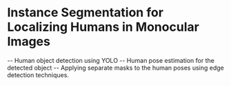 # Instance Segmentation for Localizing Humans in Monocular Images
-- Human object detection using YOLO 
-- Human pose estimation for the detected object 
-- Applying separate masks to the human poses using edge detection techniques.
